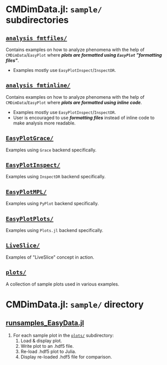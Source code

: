 # CMDimData.jl: `sample/` subdirectories

## [`analysis_fmtfiles/`](analysis_fmtfiles/)
Contains examples on how to analyze phenomena with the help of `CMDimData`/`EasyPlot` where ***plots are formatted using `EasyPlot` "formatting files"***.
 - Examples mostly use `EasyPlotInspect`/`InspectDR`.

## [`analysis_fmtinline/`](analysis_fmtinline/)
Contains examples on how to analyze phenomena with the help of `CMDimData`/`EasyPlot` where ***plots are formatted using inline code***.
 - Examples mostly use `EasyPlotInspect`/`InspectDR`.
 - User is encouraged to use ***formatting files*** instead of inline code to make analysis more readable.

## [`EasyPlotGrace/`](EasyPlotGrace/)
Examples using `Grace` backend specifically.

## [`EasyPlotInspect/`](EasyPlotInspect/)
Examples using `InspectDR` backend specifically.

## [`EasyPlotMPL/`](EasyPlotMPL/)
Examples using `PyPlot` backend specifically.

## [`EasyPlotPlots/`](EasyPlotPlots/)
Examples using `Plots.jl` backend specifically.

## [`LiveSlice/`](LiveSlice/)
Examples of "LiveSlice" concept in action.

## [`plots/`](plots/)
A collection of sample plots used in various examples.

# CMDimData.jl: `sample/` directory

## [runsamples_EasyData.jl](runsamples_EasyData.jl)

 1. For each sample plot in the [`plots/`](plots/) subdirectory:
    1. Load & display plot.
    1. Write plot to an .hdf5 file.
    1. Re-load .hdf5 plot to Julia.
    1. Display re-loaded .hdf5 file for comparison.
